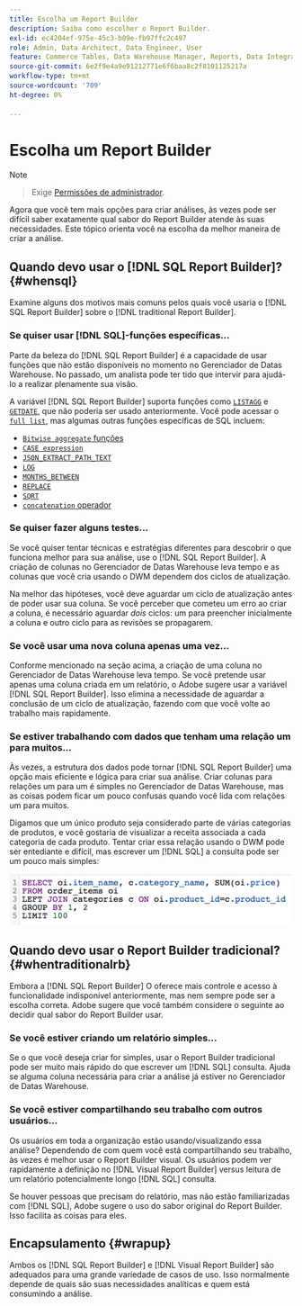 ```yaml
---
title: Escolha um Report Builder
description: Saiba como escolher o Report Builder.
exl-id: ec4204ef-975e-45c3-b09e-fb97ffc2c497
role: Admin, Data Architect, Data Engineer, User
feature: Commerce Tables, Data Warehouse Manager, Reports, Data Integration
source-git-commit: 6e2f9e4a9e91212771e6f6baa8c2f8101125217a
workflow-type: tm+mt
source-wordcount: '709'
ht-degree: 0%

---
```


# Escolha um Report Builder

>[!NOTE]
>>Exige [Permissões de administrador](../../administrator/user-management/user-management.md).

Agora que você tem mais opções para criar análises, às vezes pode ser difícil saber exatamente qual sabor do Report Builder atende às suas necessidades. Este tópico orienta você na escolha da melhor maneira de criar a análise.

## Quando devo usar o [!DNL SQL Report Builder]? {#whensql}

Examine alguns dos motivos mais comuns pelos quais você usaria o [!DNL SQL Report Builder] sobre o [!DNL traditional Report Builder].

### Se quiser usar [!DNL SQL]-funções específicas...

Parte da beleza do [!DNL SQL Report Builder] é a capacidade de usar funções que não estão disponíveis no momento no Gerenciador de Datas Warehouse. No passado, um analista pode ter tido que intervir para ajudá-lo a realizar plenamente sua visão.

A variável [!DNL SQL Report Builder] suporta funções como [`LISTAGG`](https://docs.aws.amazon.com/redshift/latest/dg/r_LISTAGG.html) e [`GETDATE`](https://docs.aws.amazon.com/redshift/latest/dg/r_GETDATE.html), que não poderia ser usado anteriormente. Você pode acessar o [`full list`](https://docs.aws.amazon.com/redshift/latest/dg/c_SQL_functions.html), mas algumas outras funções específicas de SQL incluem:

* [`Bitwise aggregate` funções](https://docs.aws.amazon.com/redshift/latest/dg/c_bitwise_aggregate_functions.html)
* [`CASE expression`](https://docs.aws.amazon.com/redshift/latest/dg/r_CASE_function.html)
* [`JSON_EXTRACT_PATH_TEXT`](https://docs.aws.amazon.com/redshift/latest/dg/JSON_EXTRACT_PATH_TEXT.html)
* [`LOG`](https://docs.aws.amazon.com/redshift/latest/dg/r_LOG.html)
* [`MONTHS_BETWEEN`](https://docs.aws.amazon.com/redshift/latest/dg/r_MONTHS_BETWEEN_function.html)
* [`REPLACE`](https://docs.aws.amazon.com/redshift/latest/dg/r_REPLACE.html)
* [`SQRT`](https://docs.aws.amazon.com/redshift/latest/dg/r_SQRT.html)
* [`concatenation` operador](https://docs.aws.amazon.com/redshift/latest/dg/r_concat_op.html)

### Se quiser fazer alguns testes...

Se você quiser tentar técnicas e estratégias diferentes para descobrir o que funciona melhor para sua análise, use o [!DNL SQL Report Builder]. A criação de colunas no Gerenciador de Datas Warehouse leva tempo e as colunas que você cria usando o DWM dependem dos ciclos de atualização.

Na melhor das hipóteses, você deve aguardar um ciclo de atualização antes de poder usar sua coluna. Se você perceber que cometeu um erro ao criar a coluna, é necessário aguardar *dois* ciclos: um para preencher inicialmente a coluna e outro ciclo para as revisões se propagarem.

### Se você usar uma nova coluna apenas uma vez...

Conforme mencionado na seção acima, a criação de uma coluna no Gerenciador de Datas Warehouse leva tempo. Se você pretende usar apenas uma coluna criada em um relatório, o Adobe sugere usar a variável [!DNL SQL Report Builder]. Isso elimina a necessidade de aguardar a conclusão de um ciclo de atualização, fazendo com que você volte ao trabalho mais rapidamente.

### Se estiver trabalhando com dados que tenham uma relação um para muitos...

Às vezes, a estrutura dos dados pode tornar [!DNL SQL Report Builder] uma opção mais eficiente e lógica para criar sua análise. Criar colunas para relações um para um é simples no Gerenciador de Datas Warehouse, mas as coisas podem ficar um pouco confusas quando você lida com relações um para muitos.

Digamos que um único produto seja considerado parte de várias categorias de produtos, e você gostaria de visualizar a receita associada a cada categoria de cada produto. Tentar criar essa relação usando o DWM pode ser entediante e difícil, mas escrever um [!DNL SQL] a consulta pode ser um pouco mais simples:

![](../../assets/When_should_I_use_the_RB_2.png)

## Quando devo usar o Report Builder tradicional? {#whentraditionalrb}

Embora a [!DNL SQL Report Builder] O oferece mais controle e acesso à funcionalidade indisponível anteriormente, mas nem sempre pode ser a escolha correta. Adobe sugere que você também considere o seguinte ao decidir qual sabor do Report Builder usar.

### Se você estiver criando um relatório simples...

Se o que você deseja criar for simples, usar o Report Builder tradicional pode ser muito mais rápido do que escrever um [!DNL SQL] consulta. Ajuda se alguma coluna necessária para criar a análise já estiver no Gerenciador de Datas Warehouse.

### Se você estiver compartilhando seu trabalho com outros usuários...

Os usuários em toda a organização estão usando/visualizando essa análise? Dependendo de com quem você está compartilhando seu trabalho, às vezes é melhor usar o Report Builder visual. Os usuários podem ver rapidamente a definição no [!DNL Visual Report Builder] versus leitura de um relatório potencialmente longo [!DNL SQL] consulta.

Se houver pessoas que precisam do relatório, mas não estão familiarizadas com [!DNL SQL], Adobe sugere o uso do sabor original do Report Builder. Isso facilita as coisas para eles.

## Encapsulamento {#wrapup}

Ambos os [!DNL SQL Report Builder] e [!DNL Visual Report Builder] são adequados para uma grande variedade de casos de uso. Isso normalmente depende de quais são suas necessidades analíticas e quem está consumindo a análise.
